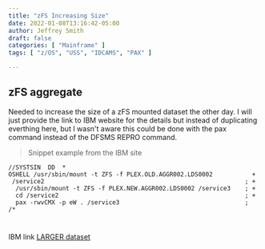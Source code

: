 ```yaml
---
title: "zFS Increasing Size"
date: 2022-01-08T13:16:42-05:00
author: Jeffrey Smith
draft: false
categories: [ "Mainframe" ]
tags: [ "z/OS", "USS", "IDCAMS", "PAX" ]

---
```


## zFS aggregate

Needed to increase the size of a zFS mounted dataset the other day. I will just provide the link to IBM website for the details but instead of duplicating everthing here, but I wasn't aware this could be done with the pax command instead of the DFSMS REPRO command.


>Snippet example from the IBM site

    //SYSTSIN  DD  *
    OSHELL /usr/sbin/mount -t ZFS -f PLEX.OLD.AGGR002.LDS0002           +
     /service2                                                        ; +
      /usr/sbin/mount -t ZFS -f PLEX.NEW.AGGR002.LDS0002 /service3    ; +
      cd /service2                                                    ; +
      pax -rwvCMX -p eW . /service3                                   ;
    /*
  
#         
#  
IBM link [LARGER dataset](https://www.ibm.com/docs/en/zos/2.4.0?topic=iscma-copying-each-file-directory-aggregate-larger-data-set)

